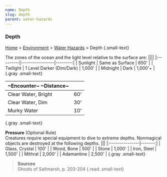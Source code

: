 ```yaml
---
name: Depth
slug: depth
parent: water-hazards
---
```

### Depth
[Home](dm-operations-center) > [Environment](environment) > [Water Hazards](water-hazards) > Depth {.small-text}

The zones of the ocean and the light level relative to the surface are:
||||
|:---------|:----------------|--------:|
| Sunlight | Same as Surface |   650'  |
| Twilight | 1 Level Darker (Dim/Dark)  | 1,000'  |
| Midnight | Dark            | 1,000'+ | 
{.gray .small-text}

| ~Encounter~ ~Distance~ ||
|:-|-:|
| Clear Water, Bright | 60' |
| Clear Water, Dim    | 30' |
| Murky Water         | 10' |
{.gray .small-text}

**Pressure** (Optional Rule)<br/>
Creatures require special equipment to dive to extreme depths. Nonmagical objects are destroyed at the following depths.
|||
|:---------------|-------:|
| Glass, Crystal |   100' |
| Wood, Bone     |   500' |
| Stone          | 1,000' |
| Iron, Steel    | 1,500' |
| Mithral        | 2,000' |
| Adamantine     | 2,500' |
{.gray .small-text}

> **Sources** <br/>
> Ghosts of Saltmarsh, p. 203-204
{.read .small-text}
